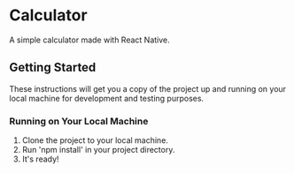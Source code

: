 # Calculator
A simple calculator made with React Native.

## Getting Started
These instructions will get you a copy of the project up and running on your local machine for development and testing purposes.

### Running on Your Local Machine
1. Clone the project to your local machine.
2. Run 'npm install' in your project directory.
3. It's ready!
